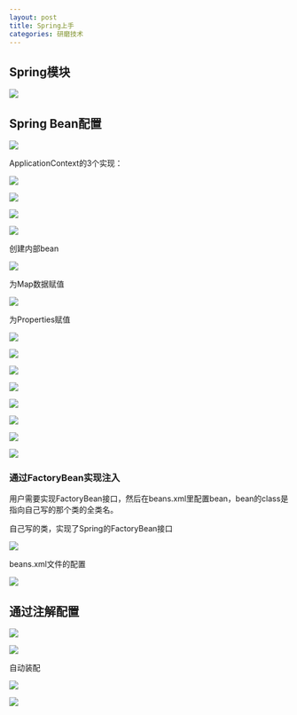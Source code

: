 ```yaml
---
layout: post
title: Spring上手
categories: 研磨技术
---
```


## Spring模块

![](http://changer119.qiniudn.com/QQ20150725-3.png)

## Spring Bean配置

![](http://changer119.qiniudn.com/QQ20150726-1.png)

ApplicationContext的3个实现：

![](http://changer119.qiniudn.com/QQ20150726-2.png)

![](http://changer119.qiniudn.com/QQ20150726-3.png)

![](http://changer119.qiniudn.com/QQ20150726-5.png)

![](http://changer119.qiniudn.com/QQ20150726-6.png)

创建内部bean

![](http://changer119.qiniudn.com/QQ20150726-7.png)

为Map数据赋值

![](http://changer119.qiniudn.com/QQ20150726-8.png)

为Properties赋值

![](http://changer119.qiniudn.com/QQ20150726-9.png)

![](http://changer119.qiniudn.com/QQ20150726-10.png)

![](http://changer119.qiniudn.com/QQ20150726-11.png)

![](http://changer119.qiniudn.com/QQ20150726-12.png)

![](http://changer119.qiniudn.com/QQ20150726-9.png)

![](http://changer119.qiniudn.com/QQ20150726-9.png)

![](http://changer119.qiniudn.com/QQ20150726-9.png)

![](http://changer119.qiniudn.com/QQ20150726-9.png)

### 通过FactoryBean实现注入

用户需要实现FactoryBean接口，然后在beans.xml里配置bean，bean的class是指向自己写的那个类的全类名。

自己写的类，实现了Spring的FactoryBean接口

![](http://changer119.qiniudn.com/QQ20150726-14.png)

beans.xml文件的配置

![](http://changer119.qiniudn.com/QQ20150726-13.png)


## 通过注解配置

![](http://changer119.qiniudn.com/QQ20150726-15.png)

![](http://changer119.qiniudn.com/QQ20150726-16.png) 

自动装配

![](http://changer119.qiniudn.com/QQ20150726-17.png) 

![](http://changer119.qiniudn.com/QQ20150726-18.png) 





	

        









